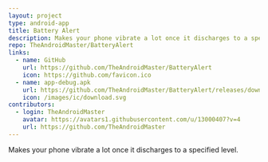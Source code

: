 ```yaml
---
layout: project
type: android-app
title: Battery Alert
description: Makes your phone vibrate a lot once it discharges to a specified level.
repo: TheAndroidMaster/BatteryAlert
links:
  - name: GitHub
    url: https://github.com/TheAndroidMaster/BatteryAlert
    icon: https://github.com/favicon.ico
  - name: app-debug.apk
    url: https://github.com/TheAndroidMaster/BatteryAlert/releases/download/v1.1/app-debug.apk
    icon: /images/ic/download.svg
contributors:
  - login: TheAndroidMaster
    avatar: https://avatars1.githubusercontent.com/u/13000407?v=4
    url: https://github.com/TheAndroidMaster
---
```


Makes your phone vibrate a lot once it discharges to a specified level.
